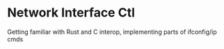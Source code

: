 #  Network Interface Ctl

Getting familiar with Rust and C interop, implementing parts of ifconfig/ip cmds
